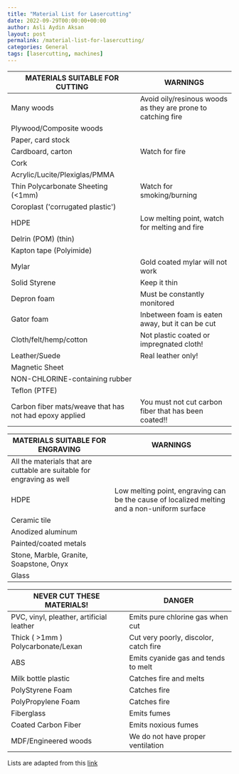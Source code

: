 ```yaml
---
title: "Material List for Lasercutting"
date: 2022-09-29T00:00:00+00:00
author: Asli Aydin Aksan
layout: post
permalink: /material-list-for-lasercutting/
categories: General
tags: [lasercutting, machines]
---
```


| MATERIALS SUITABLE FOR CUTTING | WARNINGS |
| ---- | ---- |
| Many woods | Avoid oily/resinous woods as they are prone to catching fire |
| Plywood/Composite woods | |
| Paper, card stock | |
| Cardboard, carton | Watch for fire |
| Cork | |
| Acrylic/Lucite/Plexiglas/PMMA | |
| Thin Polycarbonate Sheeting (<1mm) | Watch for smoking/burning |
| Coroplast ('corrugated plastic') | |
| HDPE | Low melting point, watch for melting and fire |
| Delrin (POM) (thin) | |
| Kapton tape (Polyimide) | |
| Mylar | Gold coated mylar will not work |
| Solid Styrene | Keep it thin |
| Depron foam | Must be constantly monitored |
| Gator foam | Inbetween foam is eaten away, but it can be cut |
| Cloth/felt/hemp/cotton | Not plastic coated or impregnated cloth! |
| Leather/Suede | Real leather only! |
| Magnetic Sheet | |
| NON-CHLORINE-containing rubber | |
| Teflon (PTFE) | |
| Carbon fiber mats/weave that has not had epoxy applied | You must not cut carbon fiber that has been coated!! |


| MATERIALS SUITABLE FOR ENGRAVING | WARNINGS |
| ---- | ---- |
| All the materials that are cuttable are suitable for engraving as well | |
| HDPE | Low melting point, engraving can be the cause of localized melting and a non-uniform surface|
| Ceramic tile | |
| Anodized aluminum | |
| Painted/coated metals | |
| Stone, Marble, Granite, Soapstone, Onyx | |
| Glass | |


| NEVER CUT THESE MATERIALS! | DANGER |
| ---- | ---- |
| PVC, vinyl, pleather, artificial leather | Emits pure chlorine gas when cut |
| Thick ( >1mm ) Polycarbonate/Lexan | Cut very poorly, discolor, catch fire |
| ABS | Emits cyanide gas and tends to melt |
| Milk bottle plastic | Catches fire and melts |
| PolyStyrene Foam | Catches fire |
| PolyPropylene Foam | Catches fire |
| Fiberglass | Emits fumes |
| Coated Carbon Fiber | Emits noxious fumes |
| MDF/Engineered woods | We do not have proper ventilation |


Lists are adapted from this [link](https://cpl.org/wp-content/uploads/NEVER-CUT-THESE-MATERIALS.pdf)

